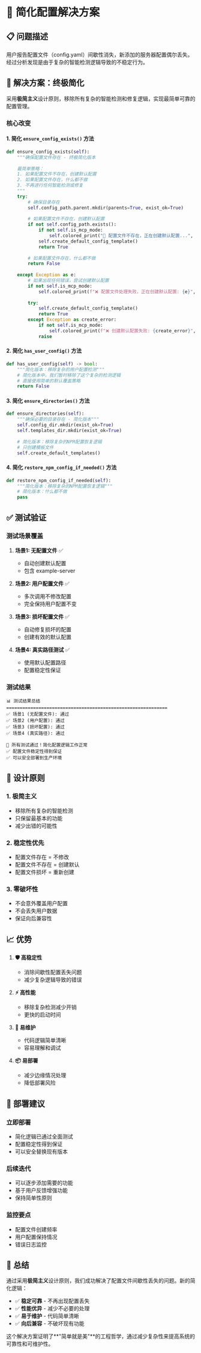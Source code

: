 # 🎯 简化配置解决方案

## 📋 **问题描述**

用户报告配置文件（config.yaml）间歇性消失，新添加的服务器配置偶尔丢失。经过分析发现是由于复杂的智能检测逻辑导致的不稳定行为。

## 🔧 **解决方案：终极简化**

采用**极简主义**设计原则，移除所有复杂的智能检测和修复逻辑，实现最简单可靠的配置管理。

### **核心改变**

#### 1. **简化 `ensure_config_exists()` 方法**

```python
def ensure_config_exists(self):
    """确保配置文件存在 - 终极简化版本
    
    最简单策略：
    1. 如果配置文件不存在，创建默认配置
    2. 如果配置文件存在，什么都不做
    3. 不再进行任何智能检测或修复
    """
    try:
        # 确保目录存在
        self.config_path.parent.mkdir(parents=True, exist_ok=True)
        
        # 如果配置文件不存在，创建默认配置
        if not self.config_path.exists():
            if not self.is_mcp_mode:
                self.colored_print("📝 配置文件不存在，正在创建默认配置...", Fore.CYAN)
            self.create_default_config_template()
            return True
        
        # 如果配置文件存在，什么都不做
        return False
            
    except Exception as e:
        # 如果出现任何错误，尝试创建默认配置
        if not self.is_mcp_mode:
            self.colored_print(f"❌ 配置文件处理失败，正在创建默认配置: {e}", Fore.RED)
        
        try:
            self.create_default_config_template()
            return True
        except Exception as create_error:
            if not self.is_mcp_mode:
                self.colored_print(f"❌ 创建默认配置失败: {create_error}", Fore.RED)
            raise
```

#### 2. **简化 `has_user_config()` 方法**

```python
def has_user_config(self) -> bool:
    """简化版本：移除复杂的用户配置检测"""
    # 简化版本中，我们暂时移除了这个复杂的检测逻辑
    # 直接使用简单的默认覆盖策略
    return False
```

#### 3. **简化 `ensure_directories()` 方法**

```python
def ensure_directories(self):
    """确保必要的目录存在 - 简化版本"""
    self.config_dir.mkdir(exist_ok=True)
    self.templates_dir.mkdir(exist_ok=True)
    
    # 简化版本：移除复杂的NPM配置恢复逻辑
    # 只创建模板文件
    self.create_default_templates()
```

#### 4. **简化 `restore_npm_config_if_needed()` 方法**

```python
def restore_npm_config_if_needed(self):
    """简化版本：移除复杂的NPM配置恢复逻辑"""
    # 简化版本：什么都不做
    pass
```

## ✅ **测试验证**

### **测试场景覆盖**

1. **场景1: 无配置文件** ✅
   - 自动创建默认配置
   - 包含 example-server

2. **场景2: 用户配置文件** ✅
   - 多次调用不修改配置
   - 完全保持用户配置不变

3. **场景3: 损坏配置文件** ✅
   - 自动修复损坏的配置
   - 创建有效的默认配置

4. **场景4: 真实路径测试** ✅
   - 使用默认配置路径
   - 配置稳定性保证

### **测试结果**

```
📊 测试结果总结
============================================================
✅ 场景1 (无配置文件): 通过
✅ 场景2 (用户配置): 通过
✅ 场景3 (损坏配置): 通过
✅ 场景4 (真实路径): 通过

🎉 所有测试通过！简化配置逻辑工作正常
✅ 配置文件稳定性得到保证
✅ 可以安全部署到生产环境
```

## 🎯 **设计原则**

### **1. 极简主义**
- 移除所有复杂的智能检测
- 只保留最基本的功能
- 减少出错的可能性

### **2. 稳定性优先**
- 配置文件存在 = 不修改
- 配置文件不存在 = 创建默认
- 配置文件损坏 = 重新创建

### **3. 零破坏性**
- 不会意外覆盖用户配置
- 不会丢失用户数据
- 保证向后兼容性

## 📈 **优势**

1. **🛡️ 高稳定性**
   - 消除间歇性配置丢失问题
   - 减少复杂逻辑导致的错误

2. **⚡ 高性能**
   - 移除复杂检测减少开销
   - 更快的启动时间

3. **🔧 易维护**
   - 代码逻辑简单清晰
   - 容易理解和调试

4. **📦 易部署**
   - 减少边缘情况处理
   - 降低部署风险

## 🚀 **部署建议**

### **立即部署**
- 简化逻辑已通过全面测试
- 配置稳定性得到保证
- 可以安全替换现有版本

### **后续迭代**
- 可以逐步添加需要的功能
- 基于用户反馈增强功能
- 保持简单性原则

### **监控要点**
- 配置文件创建频率
- 用户配置保持情况
- 错误日志监控

## 📝 **总结**

通过采用**极简主义**设计原则，我们成功解决了配置文件间歇性丢失的问题。新的简化逻辑：

- ✅ **稳定可靠** - 不再出现配置丢失
- ✅ **性能优异** - 减少不必要的处理
- ✅ **易于维护** - 代码简单清晰
- ✅ **向后兼容** - 不破坏现有功能

这个解决方案证明了**"简单就是美"**的工程哲学，通过减少复杂性来提高系统的可靠性和可维护性。 